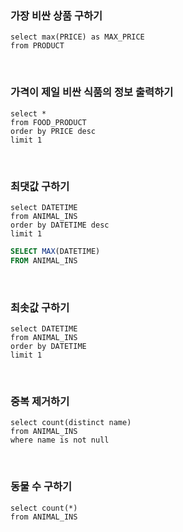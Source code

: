 ### 가장 비싼 상품 구하기

```mysql
select max(PRICE) as MAX_PRICE
from PRODUCT
```

</br>

### 가격이 제일 비싼 식품의 정보 출력하기

```mysql
select *
from FOOD_PRODUCT
order by PRICE desc
limit 1
```

</br>

### 최댓값 구하기

```mysql
select DATETIME
from ANIMAL_INS
order by DATETIME desc
limit 1
```

```sql
SELECT MAX(DATETIME)
FROM ANIMAL_INS
```

</br>

### 최솟값 구하기

```mysql
select DATETIME
from ANIMAL_INS
order by DATETIME
limit 1
```

</br>

### 중복 제거하기

```mysql
select count(distinct name)
from ANIMAL_INS
where name is not null
```

</br>

### 동물 수 구하기

```mysql
select count(*)
from ANIMAL_INS
```

